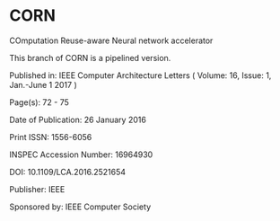 # CORN
COmputation Reuse-aware Neural network accelerator

This branch of CORN is a pipelined version.

Published in: IEEE Computer Architecture Letters ( Volume: 16, Issue: 1, Jan.-June 1 2017 )

Page(s): 72 - 75

Date of Publication: 26 January 2016

Print ISSN: 1556-6056

INSPEC Accession Number: 16964930

DOI: 10.1109/LCA.2016.2521654

Publisher: IEEE

Sponsored by: IEEE Computer Society
